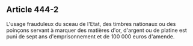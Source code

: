 Article 444-2
----
L'usage frauduleux du sceau de l'Etat, des timbres nationaux ou des poinçons
servant à marquer des matières d'or, d'argent ou de platine est puni de sept ans
d'emprisonnement et de 100 000 euros d'amende.
